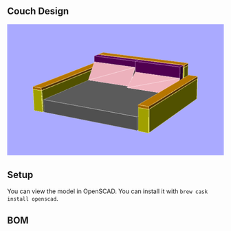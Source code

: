 ## Couch Design

![](./couch.png)

## Setup

You can view the model in OpenSCAD. You can install it with `brew cask install openscad`.

## BOM

